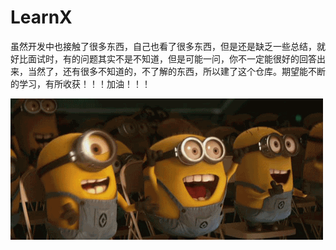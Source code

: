 # LearnX  
  
虽然开发中也接触了很多东西，自己也看了很多东西，但是还是缺乏一些总结，就好比面试时，有的问题其实不是不知道，但是可能一问，你不一定能很好的回答出来，当然了，还有很多不知道的，不了解的东西，所以建了这个仓库。期望能不断的学习，有所收获！！！加油！！！

![come on](https://github.com/DroidWorkerLYF/LearnX/blob/master/come%20on.gif?raw=true)

